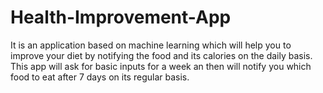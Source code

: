 # Health-Improvement-App
It is an application based on machine learning which will help you to improve your diet by notifying the food and its calories on the daily basis. This app will ask for basic inputs for a week an then will notify you which food to eat after 7 days on its regular basis.
